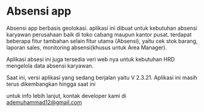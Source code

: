 # Absensi app

Absensi app berbasis geolokasi. 
aplikasi ini dibuat untuk kebutuhan absensi karyawan perusahaan baik di toko cabang maupun kantor pusat. terdapat beberapa fitur tambahan selain fitur utama (Absensi), yaitu cek stok barang, laporan sales, monitoring absensi(khusus untuk Area Manager).

Aplikasi absesi ini juga tersedia veri web nya untuk kebutuhan HRD mengelola data absensi karyawan.

Saat ini, versi aplikasi yang sedang berjalan yaitu V 2.3.21. Aplikasi ini masih terus dikembangkan hingga saat ini

untuk info lebih lanjut, kontak developer kami di
ademuhammad12@gmail.com
